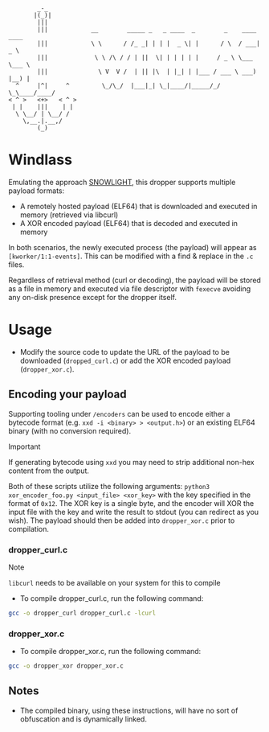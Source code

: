 ```
        _-_
       |(_)|
        |||
        |||            __        _____ _   _ ____  _        _    ____ ____
        |||            \ \      / /_ _| | | |  _ \| |      / \  / ___|  _ \
        |||             \ \ /\ / / | ||  \| | | | | |     / _ \ \___ \___ \
        |||              \ V  V /  | || |\  | |_| | |___ / ___ \ ___) |__) |
  ^     |^|     ^         \_/\_/  |___|_| \_|____/|_____/_/   \_\____/____/
< ^ >   <+>   < ^ >
 | |    |||    | |
  \ \__/ | \__/ /
    \,__.|.__,/
        (_)
```

# Windlass

Emulating the approach [SNOWLIGHT](https://sysdig.com/blog/unc5174-chinese-threat-actor-vshell/), this dropper supports multiple payload formats:

- A remotely hosted payload (ELF64) that is downloaded and executed in memory (retrieved via libcurl)
- A XOR encoded payload (ELF64) that is decoded and executed in memory

In both scenarios, the newly executed process (the payload) will appear as `[kworker/1:1-events]`. This can be modified with a find & replace in the `.c` files.

Regardless of retrieval method (curl or decoding), the payload will be stored as a file in memory and executed via file descriptor with `fexecve` avoiding any on-disk presence except for the dropper itself. 

# Usage
- Modify the source code to update the URL of the payload to be downloaded (`dropped_curl.c`) or add the XOR encoded payload (`dropper_xor.c`).

## Encoding your payload

Supporting tooling under `/encoders` can be used to encode either a bytecode format (e.g. `xxd -i <binary> > <output.h>`) or an existing ELF64 binary (with no conversion required). 

> [!IMPORTANT]
> If generating bytecode using `xxd` you may need to strip additional non-hex content from the output.

Both of these scripts utilize the following arguments: `python3 xor_encoder_foo.py <input_file> <xor_key>` with the key specified in the format of `0x12`. The XOR key is a single byte, and the encoder will XOR the input file with the key and write the result to stdout (you can redirect as you wish). The payload should then be added into `dropper_xor.c` prior to compilation.

### dropper_curl.c
> [!NOTE]
> `libcurl` needs to be available on your system for this to compile

- To compile dropper_curl.c, run the following command:
```bash
gcc -o dropper_curl dropper_curl.c -lcurl
```

### dropper_xor.c
- To compile dropper_xor.c, run the following command:
```bash
gcc -o dropper_xor dropper_xor.c
```

## Notes
- The compiled binary, using these instructions, will have no sort of obfuscation and is dynamically linked.

